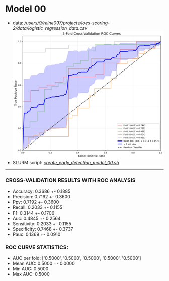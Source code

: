 # Model 00

* data: */users/9/reine097/projects/loes-scoring-2/data/logistic_regression_data.csv*
![Model 00](linear_regression_combined_roc_cv.png "Model 00")
* SLURM script: [*create_early_detection_model_00.sh*](../../../../scripts/training/logistic-regression/create_early_detection_model_00.sh)

---

### CROSS-VALIDATION RESULTS WITH ROC ANALYSIS
* Accuracy: 0.3686 +- 0.1885
* Precision: 0.7192 +- 0.3600
* Ppv: 0.7192 +- 0.3600
* Recall: 0.2033 +- 0.1155
* F1: 0.3144 +- 0.1706
* Auc: 0.4845 +- 0.2564
* Sensitivity: 0.2033 +- 0.1155
* Specificity: 0.7468 +- 0.3737
* Pauc: 0.1369 +- 0.0910

### ROC CURVE STATISTICS:
* AUC per fold: ['0.5000', '0.5000', '0.5000', '0.5000', '0.5000']
* Mean AUC: 0.5000 +- 0.0000
* Min AUC: 0.5000
* Max AUC: 0.5000
